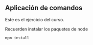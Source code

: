 ## Aplicación de comandos

Este es el ejercicio del curso.

Recuerden instalar los paquetes de node
```
npm install
```